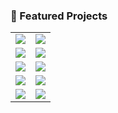 ### 🚀 Featured Projects

<table>
  <tr>
    <td>
      <a href="https://github.com/Steven-LG09/ProtoDome">
        <img src="https://github-readme-stats.vercel.app/api/pin/?username=Steven-LG09&repo=ProtoDome&theme=catppuccin_latte" />
      </a>
    </td>
    <td>
      <a href="https://github.com/Steven-LG09/Api">
        <img src="https://github-readme-stats.vercel.app/api/pin/?username=Steven-LG09&repo=Api&theme=catppuccin_latte" />
      </a>
    </td>
  </tr>
  <tr>
    <td>
      <a href="https://github.com/Steven-LG09/Api2">
        <img src="https://github-readme-stats.vercel.app/api/pin/?username=Steven-LG09&repo=Api2&theme=yeblu" />
      </a>
    </td>
    <td>
      <a href="https://github.com/Steven-LG09/soku">
        <img src="https://github-readme-stats.vercel.app/api/pin/?username=Steven-LG09&repo=soku&theme=yeblu" />
      </a>
    </td>
  </tr>
  <tr>
    <td>
      <a href="https://github.com/Steven-LG09/webApp">
        <img src="https://github-readme-stats.vercel.app/api/pin/?username=Steven-LG09&repo=webApp&theme=github_dark" />
      </a>
    </td>
    <td>
      <a href="https://github.com/Steven-LG09/Navigation-React-Native">
        <img src="https://github-readme-stats.vercel.app/api/pin/?username=Steven-LG09&repo=Navigation-React-Native&theme=github_dark" />
      </a>
    </td>
  </tr>
  <tr>
    <td>
      <a href="https://github.com/Steven-LG09/LELEDLEC">
        <img src="https://github-readme-stats.vercel.app/api/pin/?username=Steven-LG09&repo=LELEDLEC&theme=github_dark" />
      </a>
    </td>
    <td>
      <a href="https://github.com/Steven-LG09/News">
        <img src="https://github-readme-stats.vercel.app/api/pin/?username=Steven-LG09&repo=News&theme=github_dark" />
      </a>
    </td>
  </tr>
  <tr>
    <td>
      <a href="https://github.com/Steven-LG09/Portfolio">
        <img src="https://github-readme-stats.vercel.app/api/pin/?username=Steven-LG09&repo=Portfolio&theme=github_dark" />
      </a>
    </td>
    <td>
      <a href="https://github.com/Steven-LG09/Components-Use-React-Native">
        <img src="https://github-readme-stats.vercel.app/api/pin/?username=Steven-LG09&repo=Components-Use-React-Native&theme=github_dark" />
      </a>
    </td>
  </tr>
</table>



